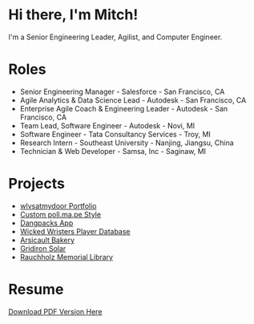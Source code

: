 # Hi there, I'm Mitch!

I'm a Senior Engineering Leader, Agilist, and Computer Engineer. 

# Roles
- Senior Engineering Manager - Salesforce - San Francisco, CA
- Agile Analytics & Data Science Lead - Autodesk - San Francisco, CA
- Enterprise Agile Coach & Engineering Leader - Autodesk - San Francisco, CA
- Team Lead, Software Engineer - Autodesk - Novi, MI
- Software Engineer - Tata Consultancy Services - Troy, MI
- Research Intern - Southeast University - Nanjing, Jiangsu, China
- Technician & Web Developer - Samsa, Inc - Saginaw, MI


# Projects
- [wlvsatmydoor Portfolio](https://wlvs.vercel.app/)
- [Custom poll.ma.pe Style](https://github.com/wlvs-tech/poll-style)
- [Dangpacks App](https://dangpacks.com)
- [Wicked Wristers Player Database](https://db.wickedwristers.io)
- [Arsicault Bakery](https://db.wickedwristers.io)
- [Gridiron Solar](gridironsolar.com)
- [Rauchholz Memorial Library](https://www.rauchholzlibrary.org/)

# Resume
[Download PDF Version Here](https://mitchmikusek.com/Mitch_Mikusek-Resume.pdf)
